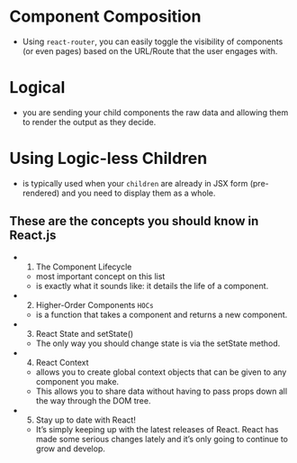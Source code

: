 # Component Composition
  - Using `react-router`, you can easily toggle the visibility of components (or even pages) based on the URL/Route that the user engages with.
# Logical
  - you are sending your child components the raw data and allowing them to render the output as they decide.
# Using Logic-less Children
  - is typically used when your `children` are already in JSX form (pre-rendered) and you need to display them as a whole. 
## These are the concepts you should know in React.js
  - 1. The Component Lifecycle
    - most important concept on this list
    - is exactly what it sounds like: it details the life of a component.
  - 2. Higher-Order Components `HOCs`
    - is a function that takes a component and returns a new component.
  - 3. React State and setState()
    - The only way you should change state is via the setState method.
  - 4. React Context
    -  allows you to create global context objects that can be given to any component you make. 
    - This allows you to share data without having to pass props down all the way through the DOM tree.
  - 5. Stay up to date with React!
    - It’s simply keeping up with the latest releases of React. React has made some serious changes lately and it’s only going to continue to grow and develop.

